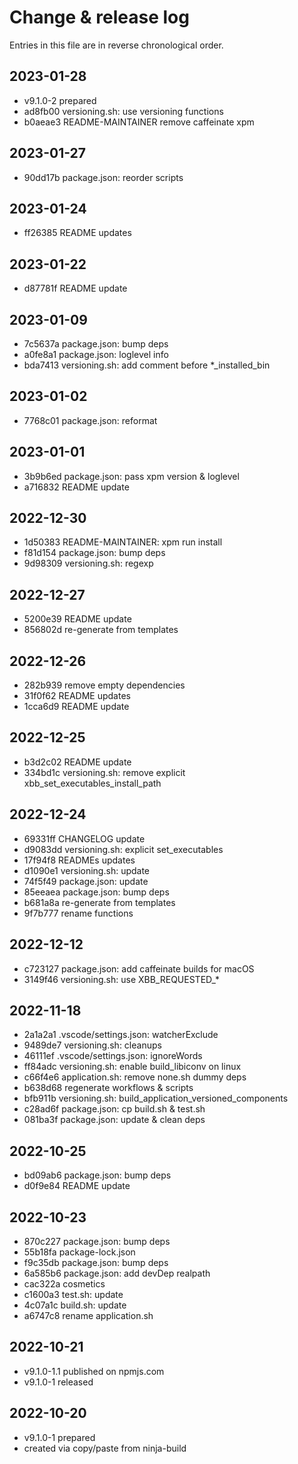 # Change & release log

Entries in this file are in reverse chronological order.

## 2023-01-28

* v9.1.0-2 prepared
* ad8fb00 versioning.sh: use versioning functions
* b0aeae3 README-MAINTAINER remove caffeinate xpm

## 2023-01-27

* 90dd17b package.json: reorder scripts

## 2023-01-24

* ff26385 README updates

## 2023-01-22

* d87781f README update

## 2023-01-09

* 7c5637a package.json: bump deps
* a0fe8a1 package.json: loglevel info
* bda7413 versioning.sh: add comment before *_installed_bin

## 2023-01-02

* 7768c01 package.json: reformat

## 2023-01-01

* 3b9b6ed package.json: pass xpm version & loglevel
* a716832 README update

## 2022-12-30

* 1d50383 README-MAINTAINER: xpm run install
* f81d154 package.json: bump deps
* 9d98309 versioning.sh: regexp

## 2022-12-27

* 5200e39 README update
* 856802d re-generate from templates

## 2022-12-26

* 282b939 remove empty dependencies
* 31f0f62 README updates
* 1cca6d9 README update

## 2022-12-25

* b3d2c02 README update
* 334bd1c versioning.sh: remove explicit xbb_set_executables_install_path

## 2022-12-24

* 69331ff CHANGELOG update
* d9083dd versioning.sh: explicit set_executables
* 17f94f8 READMEs updates
* d1090e1 versioning.sh: update
* 74f5f49 package.json: update
* 85eeaea package.json: bump deps
* b681a8a re-generate from templates
* 9f7b777 rename functions

## 2022-12-12

* c723127 package.json: add caffeinate builds for macOS
* 3149f46 versioning.sh: use XBB_REQUESTED_*

## 2022-11-18

* 2a1a2a1 .vscode/settings.json: watcherExclude
* 9489de7 versioning.sh: cleanups
* 46111ef .vscode/settings.json: ignoreWords
* ff84adc versioning.sh: enable build_libiconv on linux
* c66f4e6 application.sh: remove none.sh dummy deps
* b638d68 regenerate workflows & scripts
* bfb911b versioning.sh: build_application_versioned_components
* c28ad6f package.json: cp build.sh & test.sh
* 081ba3f package.json: update & clean deps

## 2022-10-25

* bd09ab6 package.json: bump deps
* d0f9e84 README update

## 2022-10-23

* 870c227 package.json: bump deps
* 55b18fa package-lock.json
* f9c35db package.json: bump deps
* 6a585b6 package.json: add devDep realpath
* cac322a cosmetics
* c1600a3 test.sh: update
* 4c07a1c build.sh: update
* a6747c8 rename application.sh

## 2022-10-21

* v9.1.0-1.1 published on npmjs.com
* v9.1.0-1 released

## 2022-10-20

* v9.1.0-1 prepared
* created via copy/paste from ninja-build
